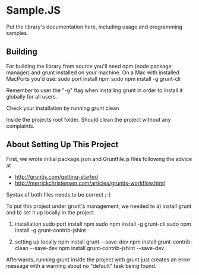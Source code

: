 Sample.JS
=========

Put the library's documentation here, including usage and programming samples.

Building
--------

For building the library from source you'll need npm (node package manager) and grunt installed on your machine. On a Mac with installed MacPorts you'd use:
    sudo port install npm
    sudo npm install -g grunt-cli
  
Remember to user the "-g" flag when installing grunt in order to install it globally for all users.

Check your installation by running 
    grunt clean
    
Inside the projects root folder. Should clean the project without any complaints.



About Setting Up This Project
-----------------------------

First, we wrote initial package.json and Gruntfile.js files following the advice at
* http://gruntjs.com/getting-started
* http://merrickchristensen.com/articles/gruntjs-workflow.html

Syntax of both files needs to be correct ;-)

To put this project under grunt's management, we needed to a) install grunt and b) set it up locally in the project

1. installation
    sudo port install npm
    sudo npm install -g grunt-cli
    sudo npm install -g grunt-contrib-jshint 

2. setting up locally
    npm install grunt --save-dev
    npm install grunt-contrib-clean --save-dev
    npm install grunt-contrib-jshint --save-dev
 
Afterwards, running grunt inside the project with
    grunt
just creates an error message with a warning about no "default" task being found.
  
